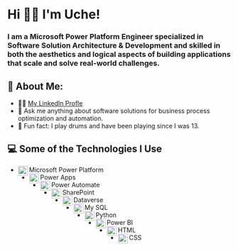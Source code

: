 <h1>Hi 👋🏼 I'm Uche! </h1><h3>I am a Microsoft Power Platform Engineer specialized in Software Solution Architecture & Development and skilled in both the aesthetics and logical aspects of building applications that scale and solve real-world challenges.</h3>

<h2>🌟 About Me:</h2>

- 🧑‍💻 [My LinkedIn Profle](https://www.linkedin.com/in/uche-emma/)
- 💬 Ask me anything about software solutions for business process optimization and automation.
- 🥁 Fun fact: I play drums and have been playing since I was 13.

<h2>💻 Some of the Technologies I Use </h2>

- <img align="left" alt="Power BI Icon" width="22px" src="https://www.u2u.be/images/technologies/power-platform.png"/> Microsoft Power Platform
- <img align="left" alt="Power BI Icon" width="22px" src="https://img.icons8.com/fluent/512/microsoft-power-apps.png"/> Power Apps
- <img align="left" alt="Power BI Icon" width="22px" src="https://adoption.microsoft.com/wp-content/uploads/2022/09/icon-power-automate.png"/> Power Automate
- <img align="left" alt="Power BI Icon" width="22px" src="https://1000logos.net/wp-content/uploads/2022/08/Microsoft-SharePoint-Logo.png"/> SharePoint
- <img align="left" alt="Power BI Icon" width="22px" src="https://ih1.redbubble.net/image.5277143522.3438/st,small,507x507-pad,600x600,f8f8f8.jpg"/> Dataverse
- <img align="left" alt="Power BI Icon" width="22px" src="https://cdn-icons-png.flaticon.com/512/4299/4299956.png"/> My SQL
- <img align="left" alt="Python Icon" width="22px" src="https://cdn-icons-png.flaticon.com/512/1822/1822899.png"/> Python 
- <img align="left" alt="Power BI Icon" width="22px" src="https://1000logos.net/wp-content/uploads/2022/08/Microsoft-Power-BI-Logo.png"/> Power BI
- <img align="left" alt="Python Icon" width="22px" src="https://icons.iconarchive.com/icons/cornmanthe3rd/plex/512/Other-html-5-icon.png"/> HTML
- <img align="left" alt="Python Icon" width="22px" src="https://cdn-icons-png.flaticon.com/512/919/919826.png"/> CSS

